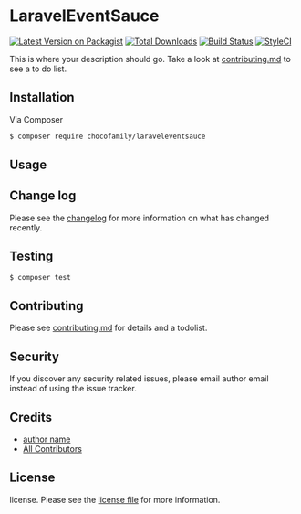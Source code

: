 # LaravelEventSauce

[![Latest Version on Packagist][ico-version]][link-packagist]
[![Total Downloads][ico-downloads]][link-downloads]
[![Build Status][ico-travis]][link-travis]
[![StyleCI][ico-styleci]][link-styleci]

This is where your description should go. Take a look at [contributing.md](contributing.md) to see a to do list.

## Installation

Via Composer

``` bash
$ composer require chocofamily/laraveleventsauce
```

## Usage

## Change log

Please see the [changelog](changelog.md) for more information on what has changed recently.

## Testing

``` bash
$ composer test
```

## Contributing

Please see [contributing.md](contributing.md) for details and a todolist.

## Security

If you discover any security related issues, please email author email instead of using the issue tracker.

## Credits

- [author name][link-author]
- [All Contributors][link-contributors]

## License

license. Please see the [license file](license.md) for more information.

[ico-version]: https://img.shields.io/packagist/v/chocofamily/laraveleventsauce.svg?style=flat-square
[ico-downloads]: https://img.shields.io/packagist/dt/chocofamily/laraveleventsauce.svg?style=flat-square
[ico-travis]: https://img.shields.io/travis/chocofamily/laraveleventsauce/master.svg?style=flat-square
[ico-styleci]: https://styleci.io/repos/12345678/shield

[link-packagist]: https://packagist.org/packages/chocofamily/laraveleventsauce
[link-downloads]: https://packagist.org/packages/chocofamily/laraveleventsauce
[link-travis]: https://travis-ci.org/chocofamily/laraveleventsauce
[link-styleci]: https://styleci.io/repos/12345678
[link-author]: https://github.com/chocofamily
[link-contributors]: ../../contributors
